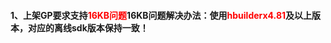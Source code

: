 #### 1、上架GP要求支持<span style="color: red;">16KB问题</span>16KB问题解决办法：使用<span style="color: red;">hbuilderx4.81</span>及以上版本，对应的离线sdk版本保持一致！





